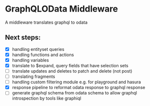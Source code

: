 # GraphQLOData Middleware

A middleware translates graphql to odata

## Next steps:
- [x] handling entityset queries
- [x] handling functions and actions
- [x] handling variables
- [x] translate to $expand, query fields that have selection sets
- [ ] translate updates and deletes to patch and delete (not post)
- [ ] translating fragments
- [ ] handling custom filtering module e.g. for playground and hasura
- [x] response pipeline to reformat odata response to graphql response
- [ ] generate graphql schema from odata schema to allow graphql introspection by tools like graphiql
